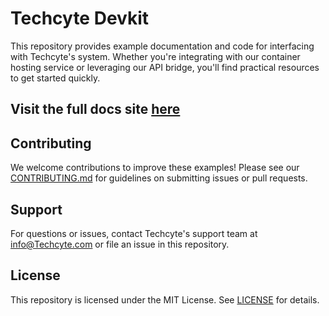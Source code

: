 # Techcyte Devkit

This repository provides example documentation and code for interfacing with Techcyte's system. Whether you're integrating with our container hosting service or leveraging our API bridge, you'll find practical resources to get started quickly.

## Visit the full docs site [here](https://techcyte.github.io/devkit)

## Contributing

We welcome contributions to improve these examples! Please see our [CONTRIBUTING.md](./CONTRIBUTING.md) for guidelines on submitting issues or pull requests.

## Support

For questions or issues, contact Techcyte's support team at [info@Techcyte.com](mailto:support@techcyte.com) or file an issue in this repository.

## License

This repository is licensed under the MIT License. See [LICENSE](./LICENSE) for details.